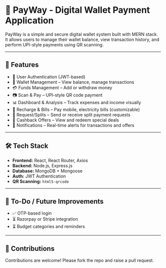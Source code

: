 # 💸 PayWay - Digital Wallet Payment Application

PayWay is a simple and secure digital wallet system built with MERN stack. It allows users to manage their wallet balance, view transaction history, and perform UPI-style payments using QR scanning.

---

## 🚀 Features

- 🔐 User Authentication (JWT-based)
- 💼 Wallet Management – View balance, manage transactions
- 💳 Funds Management – Add or withdraw money
- 📷 Scan & Pay – UPI-style QR code payment
- 📊 Dashboard & Analysis – Track expenses and income visually
- 🧾 Recharge & Bills – Pay mobile, electricity bills (customizable)
- 🤝 Request/Splits – Send or receive split payment requests
- 🎁 Cashback Offers – View and redeem special deals
- 🔔 Notifications – Real-time alerts for transactions and offers

---

## 🛠️ Tech Stack

- **Frontend:** React, React Router, Axios
- **Backend:** Node.js, Express.js
- **Database:** MongoDB + Mongoose
- **Auth:** JWT Authentication
- **QR Scanning:** `html5-qrcode`

---

## 📌 To-Do / Future Improvements
- ✅ OTP-based login
- ⏳ Razorpay or Stripe integration
- ⏳ Budget categories and reminders

---

## 🤝 Contributions
Contributions are welcome! Please fork the repo and raise a pull request.



